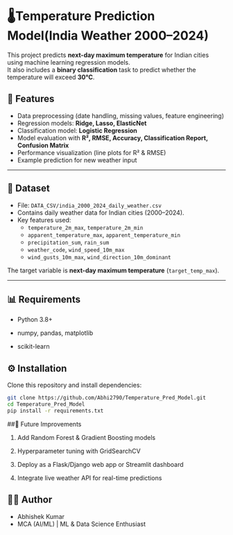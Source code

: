 # 🌡️Temperature Prediction Model(India Weather 2000–2024)

This project predicts **next-day maximum temperature** for Indian cities using machine learning regression models.  
It also includes a **binary classification** task to predict whether the temperature will exceed **30°C**.  

## 📌 Features
- Data preprocessing (date handling, missing values, feature engineering)  
- Regression models: **Ridge, Lasso, ElasticNet**  
- Classification model: **Logistic Regression**  
- Model evaluation with **R², RMSE, Accuracy, Classification Report, Confusion Matrix**  
- Performance visualization (line plots for R² & RMSE)  
- Example prediction for new weather input  

---

## 📂 Dataset
- File: `DATA_CSV/india_2000_2024_daily_weather.csv`  
- Contains daily weather data for Indian cities (2000–2024).  
- Key features used:
  - `temperature_2m_max`, `temperature_2m_min`
  - `apparent_temperature_max`, `apparent_temperature_min`
  - `precipitation_sum`, `rain_sum`
  - `weather_code`, `wind_speed_10m_max`
  - `wind_gusts_10m_max`, `wind_direction_10m_dominant`

The target variable is **next-day maximum temperature** (`target_temp_max`).  

---

## 📊 Requirements

- Python 3.8+

- numpy, pandas, matplotlib

- scikit-learn

## ⚙️ Installation
Clone this repository and install dependencies:  

```bash
git clone https://github.com/Abhi2790/Temperature_Pred_Model.git
cd Temperature_Pred_Model
pip install -r requirements.txt
```
##🔮 Future Improvements

1. Add Random Forest & Gradient Boosting models

2. Hyperparameter tuning with GridSearchCV

3. Deploy as a Flask/Django web app or Streamlit dashboard

4. Integrate live weather API for real-time predictions

## 👨‍💻 Author

- Abhishek Kumar
- MCA (AI/ML) | ML & Data Science Enthusiast


